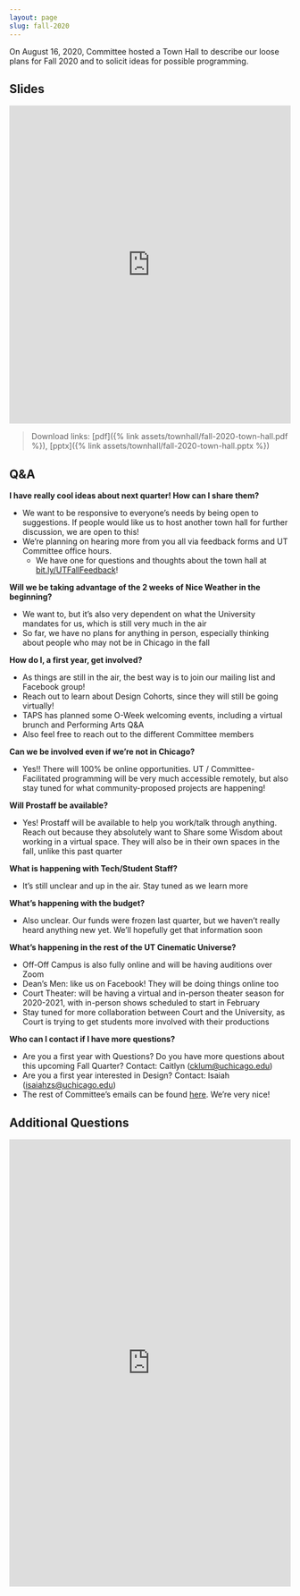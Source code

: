 ```yaml
---
layout: page
slug: fall-2020
---
```


On August 16, 2020, Committee hosted a Town Hall to describe our loose plans for Fall 2020 and to solicit ideas for possible programming.

## Slides

<p><iframe src="https://docs.google.com/presentation/d/e/2PACX-1vQ8jFTxMXw8HyOMwJWMt7JO7pID-hHkcmhiFkKTDnqIUu93SiCIepg0qlIvR4k7KdGqXBM_MbJaCuN8/embed?start=false&amp;loop=false&amp;delayms=60000" width="960" height="569" frameborder="0" style="width:100%;" allowfullscreen="allowfullscreen"></iframe></p>

> Download links: [pdf]({% link assets/townhall/fall-2020-town-hall.pdf %}), [pptx]({% link assets/townhall/fall-2020-town-hall.pptx %})

## Q&A

**I have really cool ideas about next quarter! How can I share them?**
- We want to be responsive to everyone’s needs by being open to suggestions. If people would like us to host another town hall for further discussion, we are open to this!
- We’re planning on hearing more from you all via feedback forms and UT Committee office hours.
  - We have one for questions and thoughts about the town hall at [bit.ly/UTFallFeedback](https://bit.ly/UTFallFeedback)!

**Will we be taking advantage of the 2 weeks of Nice Weather in the beginning?**
- We want to, but it’s also very dependent on what the University mandates for us, which is still very much in the air
- So far, we have no plans for anything in person, especially thinking about people who may not be in Chicago in the fall

**How do I, a first year, get involved?**
- As things are still in the air, the best way is to join our mailing list and Facebook group!
- Reach out to learn about Design Cohorts, since they will still be going virtually!
- TAPS has planned some O-Week welcoming events, including a virtual brunch and Performing Arts Q&A
- Also feel free to reach out to the different Committee members

**Can we be involved even if we’re not in Chicago?**
- Yes!! There will 100% be online opportunities. UT / Committee-Facilitated programming will be very much accessible remotely, but also stay tuned for what community-proposed projects are happening!

**Will Prostaff be available?**
- Yes! Prostaff will be available to help you work/talk through anything. Reach out because they absolutely want to Share some Wisdom about working in a virtual space. They will also be in their own spaces in the fall, unlike this past quarter

**What is happening with Tech/Student Staff?**
- It’s still unclear and up in the air. Stay tuned as we learn more

**What’s happening with the budget?**
- Also unclear. Our funds were frozen last quarter, but we haven’t really heard anything new yet. We’ll hopefully get that information soon

**What’s happening in the rest of the UT Cinematic Universe?**
- Off-Off Campus is also fully online and will be having auditions over Zoom
- Dean’s Men: like us on Facebook! They will be doing things online too
- Court Theater: will be having a virtual and in-person theater season for 2020-2021, with in-person shows scheduled to start in February
- Stay tuned for more collaboration between Court and the University, as Court is trying to get students more involved with their productions

**Who can I contact if I have more questions?**
- Are you a first year with Questions? Do you have more questions about this upcoming Fall Quarter? Contact: Caitlyn ([cklum@uchicago.edu](mailto:cklum@uchicago.edu))
- Are you a first year interested in Design? Contact: Isaiah ([isaiahzs@uchicago.edu](mailto:isaiahzs@uchicago.edu))
- The rest of Committee’s emails can be found [here](https://arts.uchicago.edu/theater-and-performance-studies/performance-rsos/university-theater/ut-student-committee). We’re very nice!

## Additional Questions

<p><iframe src="https://docs.google.com/forms/d/e/1FAIpQLSezxM-6RhcVHMEUbvCK-fArbCXRe3mD-M2z6k-gUha3ALkiwQ/viewform?embedded=true" style="width:100%" height="800" frameborder="0" marginheight="0" marginwidth="0">Loading…</iframe><p>
